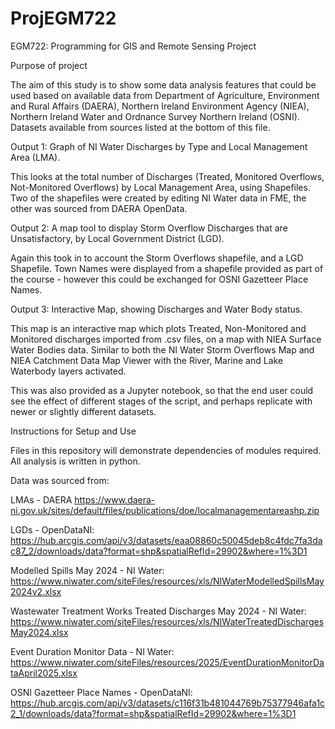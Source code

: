 # ProjEGM722
EGM722: Programming for GIS and Remote Sensing Project

Purpose of project

The aim of this study is to show some data analysis features that could be used based on available data from Department of Agriculture, Environment and Rural Affairs (DAERA), Northern Ireland Environment Agency (NIEA), Northern Ireland Water and Ordnance Survey Northern Ireland (OSNI). Datasets available from sources listed at the bottom of this file.

Output 1: Graph of NI Water Discharges by Type and Local Management Area (LMA).

This looks at the total number of Discharges (Treated, Monitored Overflows, Not-Monitored Overflows) by Local Management Area, using Shapefiles.
Two of the shapefiles were created by editing NI Water data in FME, the other was sourced from DAERA OpenData.

Output 2: A map tool to display Storm Overflow Discharges that are Unsatisfactory, by Local Government District (LGD).

Again this took in to account the Storm Overflows shapefile, and a LGD Shapefile. Town Names were displayed from a shapefile provided as part of the course - however this could be exchanged for OSNI Gazetteer Place Names.

Output 3: Interactive Map, showing Discharges and Water Body status.

This map is an interactive map which plots Treated, Non-Monitored and Monitored discharges imported from .csv files, on a map with NIEA Surface Water Bodies data. Similar to both the NI Water Storm Overflows Map and NIEA Catchment Data Map Viewer with the River, Marine and Lake Waterbody layers activated.

This was also provided as a Jupyter notebook, so that the end user could see the effect of different stages of the script, and perhaps replicate with newer or slightly different datasets.

Instructions for Setup and Use

Files in this repository will demonstrate dependencies of modules required. All analysis is written in python.

Data was sourced from:

LMAs - DAERA https://www.daera-ni.gov.uk/sites/default/files/publications/doe/localmanagementareashp.zip

LGDs - OpenDataNI: https://hub.arcgis.com/api/v3/datasets/eaa08860c50045deb8c4fdc7fa3dac87_2/downloads/data?format=shp&spatialRefId=29902&where=1%3D1

Modelled Spills May 2024 - NI Water: https://www.niwater.com/siteFiles/resources/xls/NIWaterModelledSpillsMay2024v2.xlsx

Wastewater Treatment Works Treated Discharges May 2024 - NI Water: https://www.niwater.com/siteFiles/resources/xls/NIWaterTreatedDischargesMay2024.xlsx

Event Duration Monitor Data - NI Water: https://www.niwater.com/siteFiles/resources/2025/EventDurationMonitorDataApril2025.xlsx

OSNI Gazetteer Place Names - OpenDataNI: https://hub.arcgis.com/api/v3/datasets/c116f31b481044769b75377946afa1c2_1/downloads/data?format=shp&spatialRefId=29902&where=1%3D1
